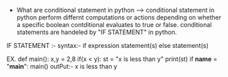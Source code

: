 * What are conditional statement in python
--> conditional statement in python perform differnt computations or actions depending
    on whether a specific boolean contditional evaluates to true or false.
    conditional statements are handeled by "IF STATEMENT" in python.

IF STATEMENT :-
syntax:-
if expression
    statement(s)
else
    statement(s)

EX.
def main():
    x,y = 2,8
    if(x < y):
        st = "x is less than y"
    print(st)
if __name__ = "__main__":
       main()
outPut:-
x is less than y

